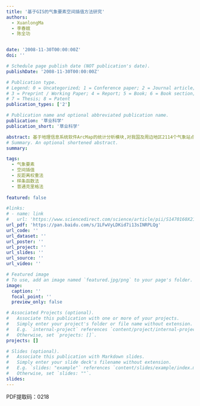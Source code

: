 ```yaml
---
title: '基于GIS的气象要素空间插值方法研究'
authors:
  - XuanlongMa
  - 李春娥
  - 陈全功


date: '2008-11-30T00:00:00Z'
doi: ''

# Schedule page publish date (NOT publication's date).
publishDate: '2008-11-30T00:00:00Z'

# Publication type.
# Legend: 0 = Uncategorized; 1 = Conference paper; 2 = Journal article;
# 3 = Preprint / Working Paper; 4 = Report; 5 = Book; 6 = Book section;
# 7 = Thesis; 8 = Patent
publication_types: ['2']

# Publication name and optional abbreviated publication name.
publication: '草业科学'
publication_short: '草业科学'

abstract: 基于地理信息系统软件ArcMap的统计分析模块,对我国及周边地区2114个气象站点1961—1990年的年均温度、年降水量以及年积温等数据,分别使用反距离权重法、样条函数法和普通克里格法,选取不同的气象站点进行了空间插值,并利用交叉检验方法对插值精度进行了评估,结果表明:对于同一种插值方法,参与插值的气象站点数目不同,插值结果也不同。对3种气象要素的插值结果进行验证发现,普通克里格法均具有最好的插值精度。对年均温度和年降水量来说,样条函数法的插值精度优于反距离权重法,而对年积温,反距离权重法的插值精度优于样条函数法。通过对原始数据进行一定的处理,可以有效提高最终插值结果的精度。研究表明,我国水热的空间分布呈现明显的东西、南北分界,与胡焕庸线大致相一致,此线以东,水热条件充分,此线以西水热条件较差。
# Summary. An optional shortened abstract.
summary: 

tags:
  - 气象要素
  - 空间插值
  - 反距离权重法
  - 样条函数法
  - 普通克里格法
  
featured: false

#links:
# - name: link
#   url: 'https://www.sciencedirect.com/science/article/pii/S1470160X21006658'
url_pdf: 'https://pan.baidu.com/s/1LFwVyLDKid7i13sINRPLQg'
url_code: ''
url_dataset: ''
url_poster: ''
url_project: ''
url_slides: ''
url_source: ''
url_video: ''

# Featured image
# To use, add an image named `featured.jpg/png` to your page's folder.
image:
  caption: ''
  focal_point: ''
  preview_only: false

# Associated Projects (optional).
#   Associate this publication with one or more of your projects.
#   Simply enter your project's folder or file name without extension.
#   E.g. `internal-project` references `content/project/internal-project/index.md`.
#   Otherwise, set `projects: []`.
projects: []

# Slides (optional).
#   Associate this publication with Markdown slides.
#   Simply enter your slide deck's filename without extension.
#   E.g. `slides: "example"` references `content/slides/example/index.md`.
#   Otherwise, set `slides: ""`.
slides:
---
```


PDF提取码：0218
